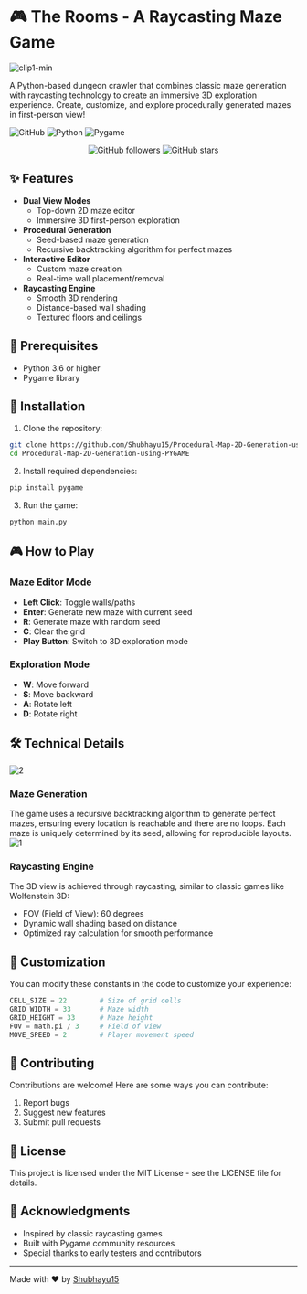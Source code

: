 # 🎮 The Rooms - A Raycasting Maze Game
![clip1-min](https://github.com/user-attachments/assets/021a8d4b-61d0-4e74-81eb-9ce8894a910e)

A Python-based dungeon crawler that combines classic maze generation with raycasting technology to create an immersive 3D exploration experience. Create, customize, and explore procedurally generated mazes in first-person view!

![GitHub](https://img.shields.io/badge/license-MIT-green)
![Python](https://img.shields.io/badge/python-3.6+-blue)
![Pygame](https://img.shields.io/badge/pygame-2.0+-yellow)

<p align="center">
  <a href="https://github.com/Shubhayu15">
    <img src="https://img.shields.io/github/followers/Shubhayu15?label=Follow&style=social" alt="GitHub followers">
  </a>
  <a href="https://github.com/Shubhayu15/Procedural-Map-2D-Generation-using-PYGAME">
    <img src="https://img.shields.io/github/stars/Shubhayu15/Procedural-Map-2D-Generation-using-PYGAME?style=social" alt="GitHub stars">
  </a>
</p>

## ✨ Features

- **Dual View Modes**
  - Top-down 2D maze editor
  - Immersive 3D first-person exploration
- **Procedural Generation**
  - Seed-based maze generation
  - Recursive backtracking algorithm for perfect mazes
- **Interactive Editor**
  - Custom maze creation
  - Real-time wall placement/removal
- **Raycasting Engine**
  - Smooth 3D rendering
  - Distance-based wall shading
  - Textured floors and ceilings

## 🎯 Prerequisites

- Python 3.6 or higher
- Pygame library

## 🚀 Installation

1. Clone the repository:
```bash
git clone https://github.com/Shubhayu15/Procedural-Map-2D-Generation-using-PYGAME.git
cd Procedural-Map-2D-Generation-using-PYGAME
```

2. Install required dependencies:
```bash
pip install pygame
```

3. Run the game:
```bash
python main.py
```

## 🎮 How to Play

### Maze Editor Mode
- **Left Click**: Toggle walls/paths
- **Enter**: Generate new maze with current seed
- **R**: Generate maze with random seed
- **C**: Clear the grid
- **Play Button**: Switch to 3D exploration mode

### Exploration Mode
- **W**: Move forward
- **S**: Move backward
- **A**: Rotate left
- **D**: Rotate right

## 🛠️ Technical Details
![2](https://github.com/user-attachments/assets/276a56f5-6cc3-4d4a-b4ef-ceb320b3f047)
### Maze Generation
The game uses a recursive backtracking algorithm to generate perfect mazes, ensuring every location is reachable and there are no loops. Each maze is uniquely determined by its seed, allowing for reproducible layouts.
![1](https://github.com/user-attachments/assets/e5630893-42ca-47bc-b707-9a1e4dfe7275)
### Raycasting Engine
The 3D view is achieved through raycasting, similar to classic games like Wolfenstein 3D:
- FOV (Field of View): 60 degrees
- Dynamic wall shading based on distance
- Optimized ray calculation for smooth performance

## 🎨 Customization

You can modify these constants in the code to customize your experience:

```python
CELL_SIZE = 22        # Size of grid cells
GRID_WIDTH = 33       # Maze width
GRID_HEIGHT = 33      # Maze height
FOV = math.pi / 3     # Field of view
MOVE_SPEED = 2        # Player movement speed
```

## 🤝 Contributing

Contributions are welcome! Here are some ways you can contribute:
1. Report bugs
2. Suggest new features
3. Submit pull requests

## 📝 License

This project is licensed under the MIT License - see the LICENSE file for details.

## 🙏 Acknowledgments

- Inspired by classic raycasting games
- Built with Pygame community resources
- Special thanks to early testers and contributors

---
Made with ❤️ by [Shubhayu15](https://github.com/Shubhayu15)

